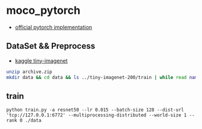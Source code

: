 # moco_pytorch

- [official pytorch implementation](https://github.com/facebookresearch/moco)

## DataSet && Preprocess

- [kaggle tiny-imagenet](https://www.kaggle.com/datasets/akash2sharma/tiny-imagenet)
```bash
unzip archive.zip
mkdir data && cd data && ls ../tiny-imagenet-200/train | while read name ; do mkdir -p ./${name}; cp ../tiny-imagenet-200/train/${name}/images/* ./${name}; done
```

## train
```
python train.py -a resnet50 --lr 0.015 --batch-size 128 --dist-url 'tcp://127.0.0.1:6772' --multiprocessing-distributed --world-size 1 --rank 0 ./data
```

